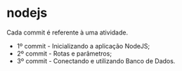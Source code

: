 # nodejs

Cada commit é referente à uma atividade.

- 1º commit - Inicializando a aplicação NodeJS;
- 2º commit - Rotas e parâmetros;
- 3º commit - Conectando e utilizando Banco de Dados.
